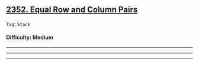 ## [2352. Equal Row and Column Pairs](https://leetcode.com/problems/equal-row-and-column-pairs)

```Tag```: ```Stack```

#### Difficulty: Medium




---

---


---

